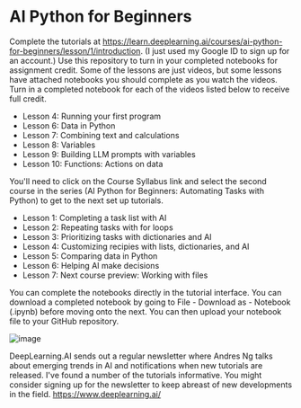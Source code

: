 # AI Python for Beginners

Complete the tutorials at https://learn.deeplearning.ai/courses/ai-python-for-beginners/lesson/1/introduction. (I just used my Google ID to sign up for an account.) Use this repository to turn in your completed notebooks for assignment credit. Some of the lessons are just videos, but some lessons have attached notebooks you should complete as you watch the videos. Turn in a completed notebook for each of the videos listed below to receive full credit.

* Lesson 4: Running your first program
* Lesson 6: Data in Python
* Lesson 7: Combining text and calculations
* Lesson 8: Variables
* Lesson 9: Building LLM prompts with variables
* Lesson 10: Functions: Actions on data

You'll need to click on the Course Syllabus link and select the second course in the series (AI Python for Beginners: Automating Tasks with Python) to get to the next set up tutorials.

* Lesson 1: Completing a task list with AI
* Lesson 2: Repeating tasks with for loops
* Lesson 3: Prioritizing tasks with dictionaries and AI
* Lesson 4: Customizing recipies with lists, dictionaries, and AI
* Lesson 5: Comparing data in Python
* Lesson 6: Helping AI make decisions
* Lesson 7: Next course preview: Working with files

You can complete the notebooks directly in the tutorial interface. You can download a completed notebook by going to File - Download as - Notebook (.ipynb) before moving onto the next. You can then upload your notebook file to your GitHub repository.

![image](https://github.com/user-attachments/assets/0ad4e709-3c1c-4ddb-9901-0e13c6c243da)


DeepLearning.AI sends out a regular newsletter where Andres Ng talks about emerging trends in AI and notifications when new tutorials are released. I've found a number of the tutorials informative. You might consider signing up for the newsletter to keep abreast of new developments in the field. https://www.deeplearning.ai/
